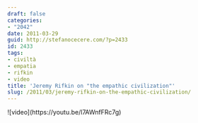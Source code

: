 ```yaml
---
draft: false
categories:
- "2042"
date: 2011-03-29
guid: http://stefanocecere.com/?p=2433
id: 2433
tags:
- civiltà
- empatia
- rifkin
- video
title: 'Jeremy Rifkin on "the empathic civilization"'
slug: /2011/03/jeremy-rifkin-on-the-empathic-civilization/
---
```

<YouTube id="l7AWnfFRc7g" />
![video](https://youtu.be/l7AWnfFRc7g)  
<https://youtu.be/l7AWnfFRc7g>
